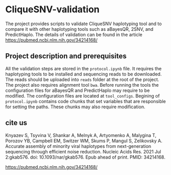 # CliqueSNV-validation

The project provides scripts to validate CliqueSNV haplotyping tool and to compare it with other haplotyping tools such as aBayesQR, 2SNV, and PredictHaplo.
The details of validation can be found in the article https://pubmed.ncbi.nlm.nih.gov/34214168/

## Project description and prerequisites
All the validation steps are stored in the `protocol.ipynb` file. It requires the haplotyping tools to be installed and sequencing reads to be downloaded.
The reads should be uploaded into `reads` folder at the root of the project. The project also requires alignment tool `bwa`.
Before running the tools the configuration files for aBayesQR and PredictHaplo may require to be modified.
The configuration files are located at `tool_configs`.
Begining of `protocol.ipynb` contains code chunks that set variables that are responsible for setting the paths. These chunks may also require modification.

## cite us
Knyazev S, Tsyvina V, Shankar A, Melnyk A, Artyomenko A, Malygina T, Porozov YB, Campbell EM, Switzer WM, Skums P, Mangul S, Zelikovsky A. Accurate assembly of minority viral haplotypes from next-generation sequencing through efficient noise reduction. Nucleic Acids Res. 2021 Jul 2:gkab576. doi: 10.1093/nar/gkab576. Epub ahead of print. PMID: 34214168.

https://pubmed.ncbi.nlm.nih.gov/34214168/
